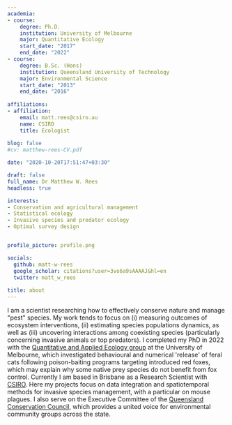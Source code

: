 ```yaml
---
academia:
- course:
    degree: Ph.D.
    institution: University of Melbourne
    major: Quantitative Ecology
    start_date: "2017"
    end_date: "2022"
- course:
    degree: B.Sc. (Hons)
    institution: Queensland University of Technology
    major: Environmental Science
    start_date: "2013"
    end_date: "2016"
    
affiliations:
- affiliation:
    email: matt.rees@csiro.au
    name: CSIRO
    title: Ecologist
    
blog: false
#cv: matthew-rees-CV.pdf

date: "2020-10-20T17:51:47+03:30"

draft: false
full_name: Dr Matthew W. Rees
headless: true

interests:
- Conservation and agricultural management
- Statistical ecology 
- Invasive species and predator ecology
- Optimal survey design


profile_picture: profile.png

socials:
  github: matt-w-rees
  google_scholar: citations?user=3vo6a9sAAAAJ&hl=en
  twitter: matt_w_rees
  
title: about
---
```


I am a scientist researching how to effectively conserve nature and manage "pest" species. 
My work tends to focus on (i) measuring outcomes of ecosystem interventions, (ii) estimating species populations dynamics, as well as (iii) uncovering interactions among coexisting species (particularly concerning invasive animals or top predators). 
I completed my PhD in 2022 with the [Quantitative and Applied Ecology group](https://qaeco.com) at the University of Melbourne, which investigated behavioural and numerical 'release' of feral cats following poison-baiting programs targeting introduced red foxes, which may explain why some native prey species do not benefit from fox control. Currently I am based in Brisbane as a Research Scientist with [CSIRO](https://www.csiro.au). Here my projects focus on data integration and spatiotemporal methods for invasive species management, with a particular on mouse plagues. I also serve on the Executive Committee of the [Queensland Conservation Council](https://www.queenslandconservation.org.au/), which provides a united voice for environmental community groups across the state. 

